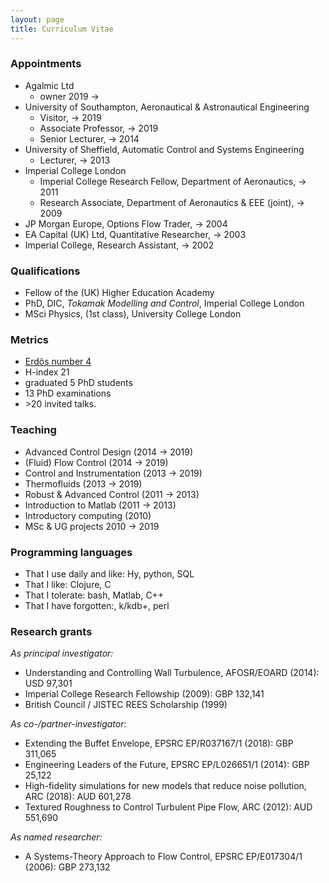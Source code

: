 ```yaml
---
layout: page
title: Curriculum Vitae
---
```


### Appointments

* Agalmic Ltd
    - owner 2019 &#8594;
*  University of Southampton, Aeronautical & Astronautical Engineering
    * Visitor, &#8594; 2019
    * Associate Professor, &#8594; 2019
    * Senior Lecturer, &#8594; 2014
* University of Sheffield, Automatic Control and Systems Engineering
    * Lecturer, &#8594; 2013
* Imperial College London
    * Imperial College Research Fellow, Department of Aeronautics, &#8594; 2011
    * Research Associate, Department of Aeronautics & EEE (joint), &#8594; 2009
* JP Morgan Europe, Options Flow Trader, &#8594; 2004
* EA Capital (UK) Ltd, Quantitative Researcher, &#8594; 2003
* Imperial College, Research Assistant, &#8594; 2002


### Qualifications

* Fellow of the (UK) Higher Education Academy
* PhD, DIC, *Tokamak Modelling and Control*, Imperial College London
* MSci Physics, (1st class), University College London


### Metrics

* [Erdös number 4](http://en.wikipedia.org/wiki/Erd%C5%91s_number)
* H-index 21
* graduated 5 PhD students
* 13 PhD examinations
* \>20 invited talks.


### Teaching

* Advanced Control Design (2014 &#8594; 2019)
* (Fluid) Flow Control (2014 &#8594; 2019)
* Control and Instrumentation (2013 &#8594; 2019)
* Thermofluids (2013 &#8594; 2019)
* Robust & Advanced Control (2011 &#8594; 2013)
* Introduction to Matlab (2011 &#8594; 2013)
* Introductory computing (2010)
* MSc & UG projects 2010 &#8594; 2019


### Programming languages

* That I use daily and like: Hy, python, SQL
* That I like: Clojure, C
* That I tolerate: bash, Matlab, C++
* That I have forgotten:, k/kdb+, perl


### Research grants

*As principal investigator:*

* Understanding and Controlling Wall Turbulence, AFOSR/EOARD (2014): USD 97,301
* Imperial College Research Fellowship (2009): GBP 132,141
* British Council / JISTEC REES Scholarship (1999)

*As co-/partner-investigator:*

* Extending the Buffet Envelope, EPSRC EP/R037167/1 (2018): GBP 311,065
* Engineering Leaders of the Future, EPSRC EP/L026651/1 (2014): GBP 25,122
* High-fidelity simulations for new models that reduce noise pollution, ARC (2018): AUD 601,278
* Textured Roughness to Control Turbulent Pipe Flow, ARC (2012): AUD 551,690

*As named researcher:*

* A Systems-Theory Approach to Flow Control, EPSRC EP/E017304/1 (2006): GBP 273,132
